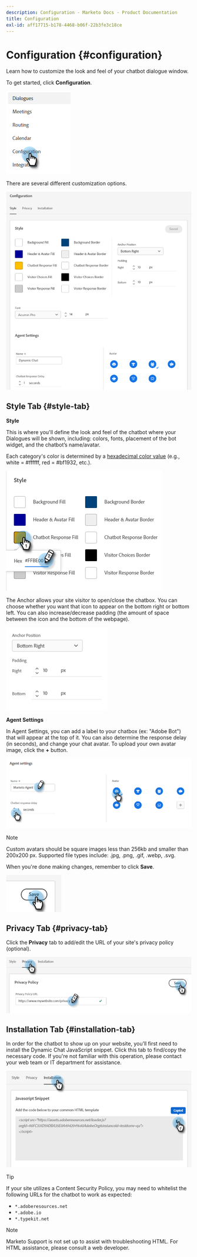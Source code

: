 ```yaml
---
description: Configuration - Marketo Docs - Product Documentation
title: Configuration
exl-id: aff17715-b178-4468-b06f-22b3fe3c18ce
---
```

# Configuration {#configuration}

Learn how to customize the look and feel of your chatbot dialogue window.

To get started, click **Configuration**.

   ![](assets/configuration-1.png)

There are several different customization options.

   ![](assets/configuration-2.png)

## Style Tab {#style-tab}

**Style**

This is where you'll define the look and feel of the chatbot where your Dialogues will be shown, including: colors, fonts, placement of the bot widget, and the chatbot’s name/avatar.

Each category's color is determined by a [hexadecimal color value](https://color.adobe.com/create/color-wheel) (e.g., white = #ffffff, red = #bf1932, etc.).

   ![](assets/configuration-3.png)

The Anchor allows your site visitor to open/close the chatbox. You can choose whether you want that icon to appear on the bottom right or bottom left. You can also increase/decrease padding (the amount of space between the icon and the bottom of the webpage).

   ![](assets/configuration-4.png)

**Agent Settings**

In Agent Settings, you can add a label to your chatbox (ex: "Adobe Bot") that will appear at the top of it. You can also determine the response delay (in seconds), and change your chat avatar. To upload your own avatar image, click the **+** button.

   ![](assets/configuration-5.png)

   >[!NOTE]
   >
   >Custom avatars should be square images less than 256kb and smaller than 200x200 px. Supported file types include: .jpg, .png, .gif, .webp, .svg.

When you're done making changes, remember to click **Save**.

   ![](assets/configuration-6.png)

## Privacy Tab {#privacy-tab}

Click the **Privacy** tab to add/edit the URL of your site's privacy policy (optional).

   ![](assets/configuration-7.png)

## Installation Tab {#installation-tab}

In order for the chatbot to show up on your website, you’ll first need to install the Dynamic Chat JavaScript snippet. Click this tab to find/copy the necessary code. If you're not familiar with this operation, please contact your web team or IT department for assistance.

   ![](assets/configuration-8.png)

>[!TIP]
>
>If your site utilizes a Content Security Policy, you may need to whitelist the following URLs for the chatbot to work as expected:
>
>* `*.adoberesources.net`
>* `*.adobe.io`
>* `*.typekit.net`

>[!NOTE]
>
>Marketo Support is not set up to assist with troubleshooting HTML. For HTML assistance, please consult a web developer.
